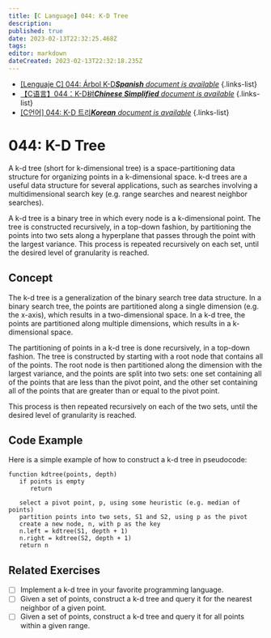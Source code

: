 ```yaml
---
title: [C Language] 044: K-D Tree
description: 
published: true
date: 2023-02-13T22:32:25.468Z
tags: 
editor: markdown
dateCreated: 2023-02-13T22:32:18.235Z
---
```


- [[Lenguaje C] 044: Árbol K-D***Spanish** document is available*](/es/Knowledge-base/Algorithm/c-language-044-k-d-tree)
{.links-list}
- [【C语言】044：K-D树***Chinese Simplified** document is available*](/zh/Knowledge-base/Algorithm/c-language-044-k-d-tree)
{.links-list}
- [[C언어] 044: K-D 트리***Korean** document is available*](/ko/Knowledge-base/Algorithm/c-language-044-k-d-tree)
{.links-list}


# 044: K-D Tree

A k-d tree (short for k-dimensional tree) is a space-partitioning data structure for organizing points in a k-dimensional space. k-d trees are a useful data structure for several applications, such as searches involving a multidimensional search key (e.g. range searches and nearest neighbor searches).

A k-d tree is a binary tree in which every node is a k-dimensional point. The tree is constructed recursively, in a top-down fashion, by partitioning the points into two sets along a hyperplane that passes through the point with the largest variance. This process is repeated recursively on each set, until the desired level of granularity is reached.

## Concept

The k-d tree is a generalization of the binary search tree data structure. In a binary search tree, the points are partitioned along a single dimension (e.g. the x-axis), which results in a two-dimensional space. In a k-d tree, the points are partitioned along multiple dimensions, which results in a k-dimensional space.

The partitioning of points in a k-d tree is done recursively, in a top-down fashion. The tree is constructed by starting with a root node that contains all of the points. The root node is then partitioned along the dimension with the largest variance, and the points are split into two sets: one set containing all of the points that are less than the pivot point, and the other set containing all of the points that are greater than or equal to the pivot point.

This process is then repeated recursively on each of the two sets, until the desired level of granularity is reached.

## Code Example

Here is a simple example of how to construct a k-d tree in pseudocode:

```
function kdtree(points, depth)
   if points is empty
      return

   select a pivot point, p, using some heuristic (e.g. median of points)
   partition points into two sets, S1 and S2, using p as the pivot
   create a new node, n, with p as the key
   n.left = kdtree(S1, depth + 1)
   n.right = kdtree(S2, depth + 1)
   return n
```

## Related Exercises

- [ ] Implement a k-d tree in your favorite programming language.
- [ ] Given a set of points, construct a k-d tree and query it for the nearest neighbor of a given point.
- [ ] Given a set of points, construct a k-d tree and query it for all points within a given range.